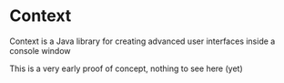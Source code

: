 
# Context

Context is a Java library for creating advanced user interfaces inside a console window

This is a very early proof of concept, nothing to see here (yet)

